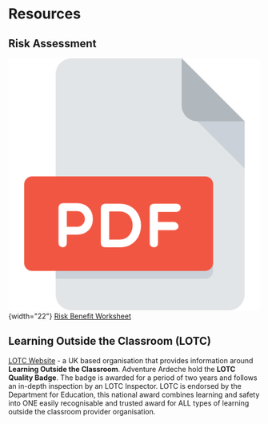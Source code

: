 # Resources

## Risk Assessment
![](../assets/images/pdf.png){width="22"} [Risk Benefit Worksheet](../pdf/risk-benefit-exercise.pdf)

## Learning Outside the Classroom (LOTC)
[LOTC Website](https://www.lotc.org.uk/) - a UK based organisation that provides information around **Learning Outside the Classroom**.  Adventure Ardeche hold the **LOTC Quality Badge**.  The badge is awarded for a period of two years and follows an in-depth inspection by an LOTC Inspector. LOTC is endorsed by the Department for Education, this national award combines learning and safety into ONE easily recognisable and trusted award for ALL types of learning outside the classroom provider organisation.